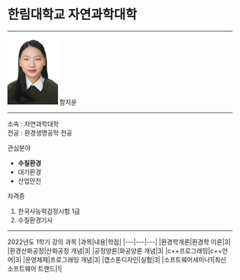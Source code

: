 # 한림대학교 자연과학대학
---
<img src=KakaoTalk_20220125_113438909.jpg height=150 widht=150>
함지윤

---

소속 : 자연과학대학   
전공 : 환경생명공학 전공

관심분야   
* **수질환경**
* 대기환경
* 산업안전

자격증
1. 한국사능력검정시험 1급
2. 수질환경기사

--------------

2022년도 1학기 강의 과목
|과목|내용|학점|
|---|---|---|
|환경학개론|환경학 이론|3|
|환경산화공정|산화공정 개념|3|
|공정양론|화공양론 개념|3|
|c++프로그래밍|c++언어|3|
|운영체제|프로그래밍 개념|3|
|캡스톤디자인|실험|3|
|소프트웨어세미나1|최신 소프트웨어 트랜드|1|
